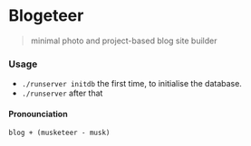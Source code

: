 # Blogeteer
> minimal photo and project-based blog site builder

### Usage
- `./runserver initdb` the first time, to initialise the database.
- `./runserver` after that

#### Pronounciation
`blog + (musketeer - musk)`
